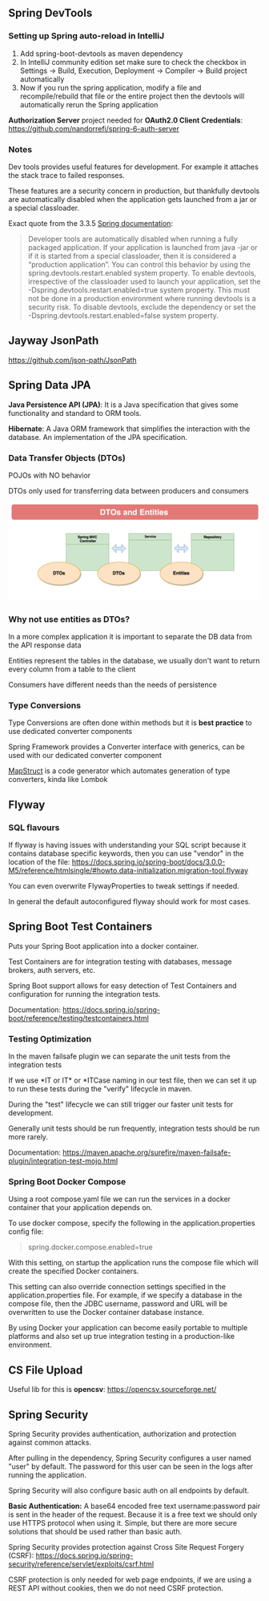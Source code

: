 ## Spring DevTools
### Setting up Spring auto-reload in IntelliJ

1. Add spring-boot-devtools as maven dependency
2. In IntelliJ community edition set make sure to check the checkbox in Settings -> Build, Execution, Deployment -> Compiler -> Build project automatically
3. Now if you run the spring application, modify a file and recompile/rebuild that file or the entire project then the devtools will automatically rerun the Spring application

**Authorization Server** project needed for **OAuth2.0 Client Credentials**: https://github.com/nandorrefi/spring-6-auth-server

### Notes

Dev tools provides useful features for development. For example it attaches the stack trace to failed responses.

These features are a security concern in production, but thankfully devtools are automatically disabled when the application gets launched from a jar or a special classloader.

Exact quote from the 3.3.5 [Spring documentation](https://docs.spring.io/spring-boot/reference/using/devtools.html#page-title):
> Developer tools are automatically disabled when running a fully packaged application. If your application is launched from java -jar or if it is started from a special classloader, then it is considered a “production application”. You can control this behavior by using the spring.devtools.restart.enabled system property. To enable devtools, irrespective of the classloader used to launch your application, set the -Dspring.devtools.restart.enabled=true system property. This must not be done in a production environment where running devtools is a security risk. To disable devtools, exclude the dependency or set the -Dspring.devtools.restart.enabled=false system property.

## Jayway JsonPath

https://github.com/json-path/JsonPath

## Spring Data JPA

**Java Persistence API (JPA)**: It is a Java specification that gives some functionality and standard to ORM tools.

**Hibernate**: A Java ORM framework that simplifies the interaction with the database. An implementation of the JPA specification.

### Data Transfer Objects (DTOs)

POJOs with NO behavior

DTOs only used for transferring data between producers and consumers

![dto-entity](docs/dtos-and-entities.png "HTTP requests")

### Why not use entities as DTOs?

In a more complex application it is important to separate the DB data from the API response data

Entities represent the tables in the database, we usually don't want to return every column from a table to the client

Consumers have different needs than the needs of persistence

### Type Conversions

Type Conversions are often done within methods but it is **best practice** to use dedicated converter components

Spring Framework provides a Converter interface with generics, can be used with our dedicated converter component

[MapStruct](https://mapstruct.org/documentation/reference-guide/) is a code generator which automates generation of type converters, kinda like Lombok

## Flyway

### SQL flavours

If flyway is having issues with understanding your SQL script because it contains database specific keywords, 
then you can use "vendor" in the location of the file: 
https://docs.spring.io/spring-boot/docs/3.0.0-M5/reference/htmlsingle/#howto.data-initialization.migration-tool.flyway

You can even overwrite FlywayProperties to tweak settings if needed.

In general the default autoconfigured flyway should work for most cases.

## Spring Boot Test Containers

Puts your Spring Boot application into a docker container. 

Test Containers are for integration testing with databases, message brokers, auth servers, etc.

Spring Boot support allows for easy detection of Test Containers and configuration for running the integration tests.

Documentation: https://docs.spring.io/spring-boot/reference/testing/testcontainers.html

### Testing Optimization

In the maven failsafe plugin we can separate the unit tests from the integration tests

If we use \*IT or IT\* or \*ITCase naming in our test file, then we can set it up to run these tests during the "verify" lifecycle in maven.

During the "test" lifecycle we can still trigger our faster unit tests for development.

Generally unit tests should be run frequently, integration tests should be run more rarely.

Documentation: https://maven.apache.org/surefire/maven-failsafe-plugin/integration-test-mojo.html

### Spring Boot Docker Compose

Using a root compose.yaml file we can run the services in a docker container that your application depends on.

To use docker compose, specify the following in the application.properties config file:
> spring.docker.compose.enabled=true

With this setting, on startup the application runs the compose file which will create the specified Docker containers.

This setting can also override connection settings specified in the application.properties file. For example, if we specify a database in the compose file, then the JDBC username, password and URL will be overwritten to use the Docker container database instance.

By using Docker your application can become easily portable to multiple platforms and also set up true integration testing in a production-like environment.

## CS File Upload

Useful lib for this is **opencsv**: https://opencsv.sourceforge.net/

## Spring Security

Spring Security provides authentication, authorization and protection against common attacks.

After pulling in the dependency, Spring Security configures a user named "user" by default. 
The password for this user can be seen in the logs after running the application.

Spring Security will also configure basic auth on all endpoints by default. 

**Basic Authentication:** A base64 encoded free text username:password pair is sent in the header of the request. 
Because it is a free text we should only use HTTPS protocol when using it. 
Simple, but there are more secure solutions that should be used rather than basic auth.

Spring Security provides protection against Cross Site Request Forgery (CSRF): https://docs.spring.io/spring-security/reference/servlet/exploits/csrf.html

CSRF protection is only needed for web page endpoints, if we are using a REST API without cookies, then we do not need CSRF protection.